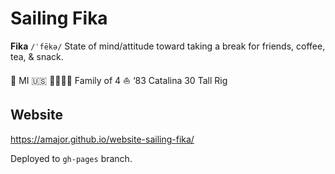 # Sailing Fika

**Fika** `/ˈfēkə/`
State of mind/attitude toward taking a break for friends, coffee, tea, & snack.

📍 MI 🇺🇸
👨‍👩‍👧‍👦 Family of 4
⛵️ ‘83 Catalina 30 Tall Rig

## Website

https://amajor.github.io/website-sailing-fika/

Deployed to `gh-pages` branch.
